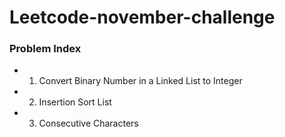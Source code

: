 # Leetcode-november-challenge

### Problem Index

* 01) Convert Binary Number in a Linked List to Integer
* 02) Insertion Sort List
* 03) Consecutive Characters

